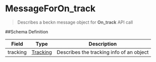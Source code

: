 # MessageForOn_track

> Describes a beckn message object for **On_track** API call

##Schema Definition

| **Field** | **Type**                                                       | **Description**                          |
| --------- | -------------------------------------------------------------- | ---------------------------------------- |
| tracking  | [Tracking](/docs/core-specification/schema-reference/tracking) | Describes the tracking info of an object |
